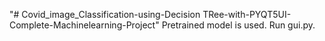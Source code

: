 "# Covid_image_Classification-using-Decision TRee-with-PYQT5UI-Complete-Machinelearning-Project" 
Pretrained model is used.
Run gui.py.
